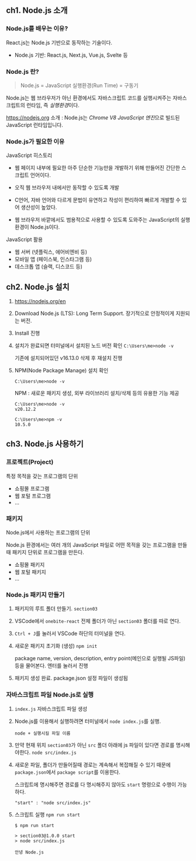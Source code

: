 ## ch1. Node.js 소개

### Node.js를 배우는 이유?

React.js는 Node.js 기반으로 동작하는 기술이다.

- Node.js 기반: React.js, Next.js, Vue.js, Svelte 등

### Node.js 란?

> Node.js = JavaScript 실행환경(Run Time) = 구동기

Node.js는 웹 브라우저가 아닌 환경에서도 자바스크립트 코드를 실행시켜주는 자바스크립트의 런타임, 즉 *실행환경*이다.

https://nodejs.org 소개 :
Node.js는 *Chrome V8 JavaScript 엔진*으로 빌드된 JavaScript 런타임입니다.

### Node.js가 필요한 이유

JavaScript 히스토리

- 웹 페이지 내부에 필요한 아주 단순한 기능만을 개발하기 위해 만들어진 간단한 스크립트 언어이다.

- 오직 웹 브라우저 내에서만 동작할 수 있도록 개발

- C언어, 자바 언어와 다르게 문법이 유연하고 작성이 편리하여 빠르게 개발할 수 있어 생산성이 높았다.

- 웹 브라우저 바깥에서도 범용적으로 사용할 수 있도록 도와주는 JavaScript의 실행 환경이 Node.js이다.

JavaScript 활용

- 웹 서버 (넷플릭스, 에어비엔비 등)
- 모바일 앱 (페이스북, 인스타그램 등)
- 데스크톱 앱 (슬랙, 디스코드 등)

## ch2. Node.js 설치

1.  https://nodejs.org/en
2.  Download Node.js (LTS):
    Long Term Support. 장기적으로 안정적이게 지원되는 버전.
3.  Install 진행
4.  설치가 완료되면 터미널에서 설치된 노드 버전 확인
    `C:\Users\me>node -v`

    기존에 설치되어있던 v16.13.0 삭제 후 재설치 진행

5.  NPM(Node Package Manage) 설치 확인

    `C:\Users\me>node -v`

    NPM : 새로운 패키지 생성, 외부 라이브러리 설치/삭제 등의 유용한 기능 제공

    ```
    C:\Users\me>node -v
    v20.12.2

    C:\Users\me>npm -v
    10.5.0
    ```

## ch3. Node.js 사용하기

### 프로젝트(Project)

특정 목적을 갖는 프로그램의 단위

- 쇼핑몰 프로그램
- 웹 포털 프로그램
- ...

### 패키지

Node.js에서 사용하는 프로그램의 단위

Node.js 환경에서는 여러 개의 JavaScript 파일로 어떤 목적을 갖는 프로그램을 만들 때 패키지 단위로 프로그램을 만든다.

- 쇼핑몰 패키지
- 웹 포털 패키지
- ...

### Node.js 패키지 만들기

1. 패키지의 루트 폴더 만들기. `section03`
2. VSCode에서 `onebite-react` 전체 폴더가 아닌 `section03` 폴더를 따로 연다.
3. `Ctrl + J`를 눌러서 VSCode 하단의 터미널을 연다.
4. 새로운 패키지 초기화 (생성) `npm init`

   package name, version, description, entry point(메인으로 실행될 JS파일) 등을 물어본다. 엔터를 눌러서 진행

5. 패키지 생성 완료. package.json 설정 파일이 생성됨

### 자바스크립트 파일 Node.js로 실행

1. `index.js` 자바스크립트 파일 생성
2. Node.js를 이용해서 실행하려면 터미널에서 `node index.js`를 실행.

   `node + 실행시킬 파일 이름`

3. 만약 현재 위치 `section03`가 아닌 `src` 폴더 아래에 js 파일이 있다면 경로를 명시해야한다.
   `node src/index.js`

4. 새로운 파일, 폴더가 만들어질때 경로는 계속해서 복잡해질 수 있기 때문에 `package.json`에서 `package script`를 이용한다.

   스크립트에 명시해주면 경로를 다 명시해주지 않아도 `start` 명령으로 수행이 가능하다.

   ```
   "start" : "node src/index.js"
   ```

5. 스크립트 실행 `npm run start`

   ```
   $ npm run start

   > section03@1.0.0 start
   > node src/index.js

   안녕 Node.js
   ```
